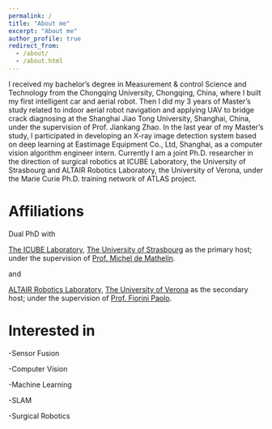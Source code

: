 ```yaml
---
permalink: /
title: "About me"
excerpt: "About me"
author_profile: true
redirect_from: 
  - /about/
  - /about.html
---
```


I received my bachelor’s degree in Measurement & control Science and Technology from the Chongqing University, Chongqing, China, where I built my first intelligent car and aerial robot. Then I did my 3 years of Master’s study related to indoor aerial robot navigation and applying UAV to bridge crack diagnosing at the Shanghai Jiao Tong University, Shanghai, China, under the supervision of Prof. Jiankang Zhao. In the last year of my Master’s study, I participated in developing an X-ray image detection system based on deep learning at Eastimage Equipment Co., Ltd, Shanghai, as a computer vision algorithm engineer intern.
Currently I am a joint Ph.D. researcher in the direction of surgical robotics at ICUBE Laboratory, the University of Strasbourg and ALTAIR Robotics Laboratory, the University of Verona, under the Marie Curie Ph.D. training network of ATLAS project.

Affiliations
======
Dual PhD with 

[The ICUBE Laboratory](http://icube.unistra.fr/), [The University of Strasbourg](https://en.unistra.fr/) as the primary host; under the supervision of [ Prof. Michel de Mathelin](https://en.unistra.fr/).

and

[ALTAIR Robotics Laboratory](https://metropolis.scienze.univr.it/), [The University of Verona](https://www.univr.it/en/university) as the secondary host; under the supervision of [Prof. Fiorini Paolo](http://profs.sci.univr.it/~fiorini/).

Interested in
======
-Sensor Fusion

-Computer Vision

-Machine Learning

-SLAM

-Surgical Robotics

